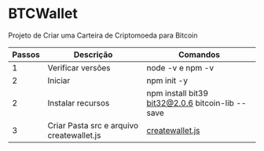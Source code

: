 # BTCWallet
Projeto de Criar uma Carteira de Criptomoeda para Bitcoin

| Passos | Descrição | Comandos |
| --- | --- | --- |
| 1 | Verificar versões | node -v e npm -v |
| 2 | Iniciar | npm init -y |
| 2 | Instalar recursos | npm install bit39 bit32@2.0.6 bitcoin-lib --save
| 3 | Criar Pasta src e arquivo createwallet.js | [createwallet.js](https://github.com/AllanNunes2211/BTCWallet/blob/main/createwallet.js) |

